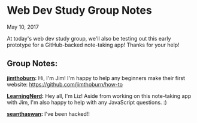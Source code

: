 # Web Dev Study Group Notes

May 10, 2017

At today's web dev study group, we'll also be testing out this early prototype for a GitHub-backed note-taking app! Thanks for your help!

## Group Notes:

**[jimthoburn](https://github.com/jimthoburn):** Hi, I'm Jim! I'm happy to help any beginners make their first website: https://github.com/jimthoburn/how-to

**[LearningNerd](https://github.com/learningnerd):** Hey all, I'm Liz! Aside from working on this note-taking app with Jim, I'm also happy to help with any JavaScript questions. :)

**[seanthaswan](https://github.com/seanthaswan):** I've been hacked!!

